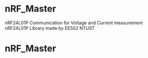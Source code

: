 # nRF_Master

nRF24L01P Communication for Voltage and Current measurement
nRF24L01P Library made by EE502 NTUST

# nRF_Master
